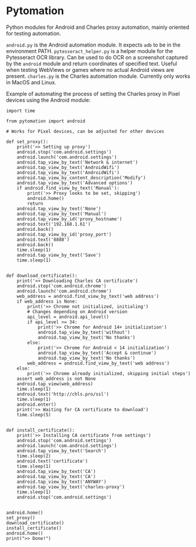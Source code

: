 # Pytomation

Python modules for Android and Charles proxy automation, mainly oriented for testing automation.

`android.py` is the Android automation module. It expects `adb` to be in the environment PATH.
`pytesseract_helper.py` is a helper module for the Pytesseract OCR library. Can be used to do OCR on a screenshot captured by the `android` module and return coordinates of specified text. Useful when testing WebViews or games where no actual Android views are present.
`charles.py` is the Charles automation module. Currently only works in MacOS and Linux.

Example of automating the process of setting the Charles proxy in Pixel devices using the Android module:

```
import time

from pytomation import android

# Works for Pixel devices, can be adjusted for other devices

def set_proxy():
    print('>> Setting up proxy')
    android.stop('com.android.settings')
    android.launch('com.android.settings')
    android.tap_view_by_text('Network & internet')
    android.tap_view_by_text('AndroidWifi')
    android.tap_view_by_text('AndroidWifi')
    android.tap_view_by_content_description('Modify')
    android.tap_view_by_text('Advanced options')
    if android.find_view_by_text('Manual'):
        print('>> Proxy looks to be set, skipping')
        android.home()
        return
    android.tap_view_by_text('None')
    android.tap_view_by_text('Manual')
    android.tap_view_by_id('proxy_hostname')
    android.text('192.168.1.61')
    android.back()
    android.tap_view_by_id('proxy_port')
    android.text('8888')
    android.back()
    time.sleep(1)
    android.tap_view_by_text('Save')
    time.sleep(1)


def download_certificate():
    print('>> Downloading Charles CA certificate')
    android.stop('com.android.chrome')
    android.launch('com.android.chrome')
    web_address = android.find_view_by_text('web address')
    if web_address is None:
        print('>> Chrome not initialized, initialing')
        # Changes depending on Android version
        api_level = android.api_level()
        if api_level >= 34:
            print('>> Chrome for Android 14+ initialization')
            android.tap_view_by_text('without')
            android.tap_view_by_text('No thanks')
        else:
            print('>> Chrome for Android < 14 initialization')
            android.tap_view_by_text('Accept & continue')
            android.tap_view_by_text('No thanks')
        web_address = android.find_view_by_text('web address')
    else:
        print('>> Chrome already initialized, skipping initial steps')
    assert web_address is not None
    android.tap_view(web_address)
    time.sleep(1)
    android.text('http://chls.pro/ssl')
    time.sleep(1)
    android.enter()
    print('>> Waiting for CA certificate to download')
    time.sleep(5)


def install_certificate():
    print('>> Installing CA certificate from settings')
    android.stop('com.android.settings')
    android.launch('com.android.settings')
    android.tap_view_by_text('Search')
    time.sleep(2)
    android.text('certificate')
    time.sleep(1)
    android.tap_view_by_text('CA')
    android.tap_view_by_text('CA')
    android.tap_view_by_text('ANYWAY')
    android.tap_view_by_text('charles-proxy')
    time.sleep(1)
    android.stop('com.android.settings')


android.home()
set_proxy()
download_certificate()
install_certificate()
android.home()
print(">> Done!")
```
